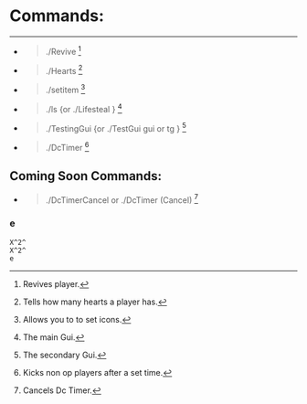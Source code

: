 # Commands: #
- - - -
* >./Revive [^1]
* >./Hearts <player> [^2]
* >./setitem <item> [^3]
* >./ls {or ./Lifesteal } [^4]
* >./TestingGui {or ./TestGui gui or tg } [^5]
* >./DcTimer <time> [^6]
## Coming Soon Commands: ##
* >./DcTimerCancel or ./DcTimer (Cancel) [^7]
### e
	X^2^
	X^2^
	e

[^1]: Revives player.
[^2]: Tells how many hearts a player has.
[^3]: Allows you to to set icons.
[^4]: The main Gui.
[^5]: The secondary Gui.
[^6]: Kicks non op players after a set time.
[^7]: Cancels Dc Timer.
